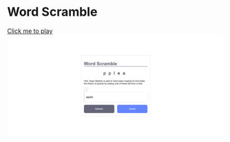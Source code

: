 # Word Scramble 
[Click me to play](https://verongoggans.github.io/Word-Scramble/)
![image](https://github.com/VeronGoggans/Word-Scramble/blob/main/word-scramble.png?raw=true)
